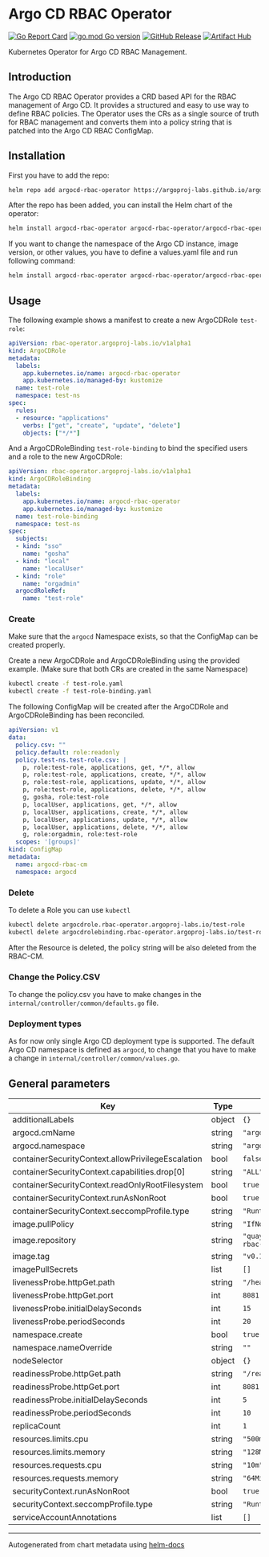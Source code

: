 # Argo CD RBAC Operator

[![Go Report Card](https://goreportcard.com/badge/github.com/argoproj-labs/argocd-rbac-operator)](https://goreportcard.com/report/github.com/argoproj-labs/argocd-rbac-operator)
[![go.mod Go version](https://img.shields.io/github/go-mod/go-version/argoproj-labs/argocd-rbac-operator)](https://github.com/argoproj-labs/argocd-rbac-operator)
[![GitHub Release](https://img.shields.io/github/v/release/argoproj-labs/argocd-rbac-operator)](https://github.com/argoproj-labs/argocd-rbac-operator/releases/tag/v0.1.6)
[![Artifact Hub](https://img.shields.io/endpoint?url=https://artifacthub.io/badge/repository/argocd-rbac-operator)](https://artifacthub.io/packages/search?repo=argocd-rbac-operator)

Kubernetes Operator for Argo CD RBAC Management.

## Introduction

The Argo CD RBAC Operator provides a CRD based API for the RBAC management of Argo CD. It provides a structured and easy to use way to define RBAC policies. The Operator uses the CRs as a single source of truth for RBAC management and converts them into a policy string that is patched into the Argo CD RBAC ConfigMap.

## Installation

First you have to add the repo:

```bash
helm repo add argocd-rbac-operator https://argoproj-labs.github.io/argocd-rbac-operator/
```

After the repo has been added, you can install the Helm chart of the operator:

```bash
helm install argocd-rbac-operator argocd-rbac-operator/argocd-rbac-operator
```

If you want to change the namespace of the Argo CD instance, image version, or other values, you have to define a values.yaml file and run following command:

```bash
helm install argocd-rbac-operator argocd-rbac-operator/argocd-rbac-operator -f values.yaml
```

## Usage

The following example shows a manifest to create a new ArgoCDRole `test-role`:

```yaml
apiVersion: rbac-operator.argoproj-labs.io/v1alpha1
kind: ArgoCDRole
metadata:
  labels:
    app.kubernetes.io/name: argocd-rbac-operator
    app.kubernetes.io/managed-by: kustomize
  name: test-role
  namespace: test-ns
spec:
  rules:
  - resource: "applications"
    verbs: ["get", "create", "update", "delete"]
    objects: ["*/*"]
```

And a ArgoCDRoleBinding `test-role-binding` to bind the specified users and a role to the new ArgoCDRole:

```yaml
apiVersion: rbac-operator.argoproj-labs.io/v1alpha1
kind: ArgoCDRoleBinding
metadata:
  labels:
    app.kubernetes.io/name: argocd-rbac-operator
    app.kubernetes.io/managed-by: kustomize
  name: test-role-binding
  namespace: test-ns
spec:
  subjects:
  - kind: "sso"
    name: "gosha"
  - kind: "local"
    name: "localUser"
  - kind: "role"
    name: "orgadmin"
  argocdRoleRef:
    name: "test-role"
```

### Create

Make sure that the `argocd` Namespace exists, so that the ConfigMap can be created properly.

Create a new ArgoCDRole and ArgoCDRoleBinding using the provided example. (Make sure that both CRs are created in the same Namespace)

```bash
kubectl create -f test-role.yaml
kubectl create -f test-role-binding.yaml
```

The following ConfigMap will be created after the ArgoCDRole and ArgoCDRoleBinding has been reconciled.

```yaml
apiVersion: v1
data:
  policy.csv: ""
  policy.default: role:readonly
  policy.test-ns.test-role.csv: |
    p, role:test-role, applications, get, */*, allow
    p, role:test-role, applications, create, */*, allow
    p, role:test-role, applications, update, */*, allow
    p, role:test-role, applications, delete, */*, allow
    g, gosha, role:test-role
    p, localUser, applications, get, */*, allow
    p, localUser, applications, create, */*, allow
    p, localUser, applications, update, */*, allow
    p, localUser, applications, delete, */*, allow
    g, role:orgadmin, role:test-role
  scopes: '[groups]'
kind: ConfigMap
metadata:
  name: argocd-rbac-cm
  namespace: argocd
```

### Delete

To delete a Role you can use `kubectl`

```bash
kubectl delete argocdrole.rbac-operator.argoproj-labs.io/test-role
kubectl delete argocdrolebinding.rbac-operator.argoproj-labs.io/test-role-binding
```

After the Resource is deleted, the policy string will be also deleted from the RBAC-CM.

### Change the Policy.CSV

To change the policy.csv you have to make changes in the `internal/controller/common/defaults.go` file.

### Deployment types

As for now only single Argo CD deployment type is supported. The default Argo CD namespace is defined as `argocd`, to change that you have to make a change in `internal/controller/common/values.go`.

## General parameters

| Key | Type | Default | Description |
|-----|------|---------|-------------|
| additionalLabels | object | `{}` |  |
| argocd.cmName | string | `"argocd-rbac-cm"` |  |
| argocd.namespace | string | `"argocd"` |  |
| containerSecurityContext.allowPrivilegeEscalation | bool | `false` |  |
| containerSecurityContext.capabilities.drop[0] | string | `"ALL"` |  |
| containerSecurityContext.readOnlyRootFilesystem | bool | `true` |  |
| containerSecurityContext.runAsNonRoot | bool | `true` |  |
| containerSecurityContext.seccompProfile.type | string | `"RuntimeDefault"` |  |
| image.pullPolicy | string | `"IfNotPresent"` |  |
| image.repository | string | `"quay.io/argoprojlabs/argocd-rbac-operator"` |  |
| image.tag | string | `"v0.1.6"` |  |
| imagePullSecrets | list | `[]` |  |
| livenessProbe.httpGet.path | string | `"/healthz"` |  |
| livenessProbe.httpGet.port | int | `8081` |  |
| livenessProbe.initialDelaySeconds | int | `15` |  |
| livenessProbe.periodSeconds | int | `20` |  |
| namespace.create | bool | `true` |  |
| namespace.nameOverride | string | `""` |  |
| nodeSelector | object | `{}` |  |
| readinessProbe.httpGet.path | string | `"/readyz"` |  |
| readinessProbe.httpGet.port | int | `8081` |  |
| readinessProbe.initialDelaySeconds | int | `5` |  |
| readinessProbe.periodSeconds | int | `10` |  |
| replicaCount | int | `1` |  |
| resources.limits.cpu | string | `"500m"` |  |
| resources.limits.memory | string | `"128Mi"` |  |
| resources.requests.cpu | string | `"10m"` |  |
| resources.requests.memory | string | `"64Mi"` |  |
| securityContext.runAsNonRoot | bool | `true` |  |
| securityContext.seccompProfile.type | string | `"RuntimeDefault"` |  |
| serviceAccountAnnotations | list | `[]` |  |

----------------------------------------------
Autogenerated from chart metadata using [helm-docs](https://github.com/norwoodj/helm-docs)